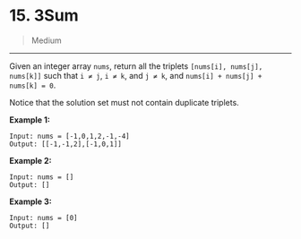 # 15. 3Sum

> Medium

------

Given an integer array `nums`, return all the triplets `[nums[i], nums[j], nums[k]]` such that `i ≠ j`, `i ≠ k`, and `j ≠ k`, and `nums[i] + nums[j] + nums[k] = 0`.

Notice that the solution set must not contain duplicate triplets.

**Example 1:**

```
Input: nums = [-1,0,1,2,-1,-4]
Output: [[-1,-1,2],[-1,0,1]]
```

**Example 2:**

```
Input: nums = []
Output: []
```

**Example 3:**

```
Input: nums = [0]
Output: []
```